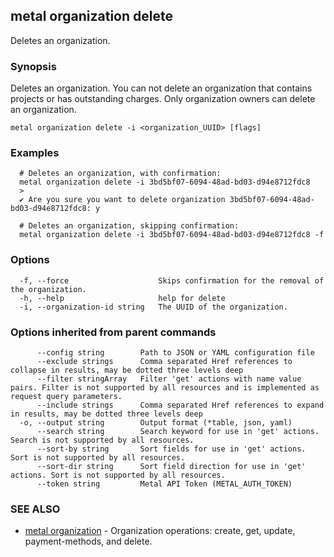 ## metal organization delete

Deletes an organization.

### Synopsis

Deletes an organization. You can not delete an organization that contains projects or has outstanding charges. Only organization owners can delete an organization.

```
metal organization delete -i <organization_UUID> [flags]
```

### Examples

```
  # Deletes an organization, with confirmation: 
  metal organization delete -i 3bd5bf07-6094-48ad-bd03-d94e8712fdc8
  >
  ✔ Are you sure you want to delete organization 3bd5bf07-6094-48ad-bd03-d94e8712fdc8: y
  
  # Deletes an organization, skipping confirmation:
  metal organization delete -i 3bd5bf07-6094-48ad-bd03-d94e8712fdc8 -f
```

### Options

```
  -f, --force                    Skips confirmation for the removal of the organization.
  -h, --help                     help for delete
  -i, --organization-id string   The UUID of the organization.
```

### Options inherited from parent commands

```
      --config string        Path to JSON or YAML configuration file
      --exclude strings      Comma separated Href references to collapse in results, may be dotted three levels deep
      --filter stringArray   Filter 'get' actions with name value pairs. Filter is not supported by all resources and is implemented as request query parameters.
      --include strings      Comma separated Href references to expand in results, may be dotted three levels deep
  -o, --output string        Output format (*table, json, yaml)
      --search string        Search keyword for use in 'get' actions. Search is not supported by all resources.
      --sort-by string       Sort fields for use in 'get' actions. Sort is not supported by all resources.
      --sort-dir string      Sort field direction for use in 'get' actions. Sort is not supported by all resources.
      --token string         Metal API Token (METAL_AUTH_TOKEN)
```

### SEE ALSO

* [metal organization](metal_organization.md)	 - Organization operations: create, get, update, payment-methods, and delete.

